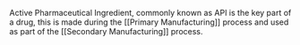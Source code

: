 Active Pharmaceutical Ingredient, commonly known as API is the key part of a drug, this is made during the [[Primary Manufacturing]] process and used as part of the [[Secondary Manufacturing]] process.